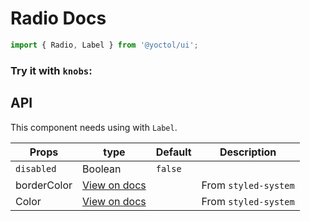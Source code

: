 # Radio Docs

```js
import { Radio, Label } from '@yoctol/ui';
```

### Try it with `knobs`:

<!-- STORY -->

## API

This component needs using with `Label`.

| Props       | type                                                                              | Default | Description          |
| ----------- | --------------------------------------------------------------------------------- | ------- | -------------------- |
| `disabled`  | Boolean                                                                           | `false` |                      |
| borderColor | [View on docs](https://github.com/jxnblk/styled-system/blob/master/docs/table.md) |         | From `styled-system` |
| Color       | [View on docs](https://github.com/jxnblk/styled-system/blob/master/docs/table.md) |         | From `styled-system` |
